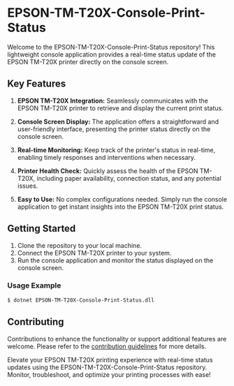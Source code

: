 # EPSON-TM-T20X-Console-Print-Status

Welcome to the EPSON-TM-T20X-Console-Print-Status repository! This lightweight console application provides a real-time status update of the EPSON TM-T20X printer directly on the console screen.

## Key Features

1. **EPSON TM-T20X Integration:** Seamlessly communicates with the EPSON TM-T20X printer to retrieve and display the current print status.

2. **Console Screen Display:** The application offers a straightforward and user-friendly interface, presenting the printer status directly on the console screen.

3. **Real-time Monitoring:** Keep track of the printer's status in real-time, enabling timely responses and interventions when necessary.

4. **Printer Health Check:** Quickly assess the health of the EPSON TM-T20X, including paper availability, connection status, and any potential issues.

5. **Easy to Use:** No complex configurations needed. Simply run the console application to get instant insights into the EPSON TM-T20X print status.

## Getting Started

1. Clone the repository to your local machine.
2. Connect the EPSON TM-T20X printer to your system.
3. Run the console application and monitor the status displayed on the console screen.

### Usage Example
```bash
$ dotnet EPSON-TM-T20X-Console-Print-Status.dll
```

## Contributing

Contributions to enhance the functionality or support additional features are welcome. Please refer to the [contribution guidelines](CONTRIBUTING.md) for more details.

Elevate your EPSON TM-T20X printing experience with real-time status updates using the EPSON-TM-T20X-Console-Print-Status repository. Monitor, troubleshoot, and optimize your printing processes with ease!
